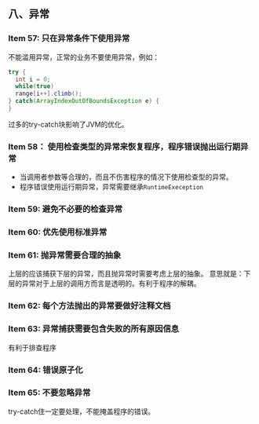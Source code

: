 ## 八、异常

### Item 57: 只在异常条件下使用异常
不能滥用异常，正常的业务不要使用异常，例如：

```Java
try {
  int i = 0;
  while(true)
  range[i++].climb();
} catch(ArrayIndexOutOfBoundsException e) {
}
```
过多的try-catch块影响了JVM的优化。

### Item 58： 使用检查类型的异常来恢复程序，程序错误抛出运行期异常

* 当调用者参数等合理的，而且不伤害程序的情况下使用检查型的异常。
* 程序错误使用运行期异常，异常需要继承`RuntimeExeception`

### Item 59: 避免不必要的检查异常

### Item 60: 优先使用标准异常

### Item 61: 抛异常需要合理的抽象

上层的应该捕获下层的异常，而且抛异常时需要考虑上层的抽象。
意思就是：下层的异常对于上层的调用方而言是透明的。有利于程序的解耦。

### Item 62: 每个方法抛出的异常要做好注释文档

### Item 63: 异常捕获需要包含失败的所有原因信息

有利于排查程序

### Item 64: 错误原子化

### Item 65: 不要忽略异常

try-catch住一定要处理，不能掩盖程序的错误。
